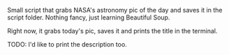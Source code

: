 Small script that grabs NASA's astronomy pic of the day and saves it in the script folder. Nothing fancy, just learning Beautiful Soup. 

Right now, it grabs today's pic, saves it and prints the title in the terminal.

TODO: I'd like to print the description too. 